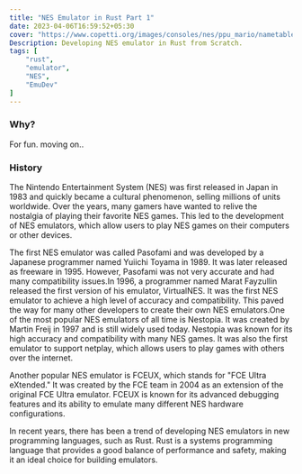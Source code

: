 ```yaml
---
title: "NES Emulator in Rust Part 1"
date: 2023-04-06T16:59:52+05:30
cover: "https://www.copetti.org/images/consoles/nes/ppu_mario/nametable_marked.e0e520cc7636d1539f9798032e9c14882a79b49cadba9faf25bfece7ae19cbe3.png"
Description: Developing NES emulator in Rust from Scratch.
tags: [
    "rust",
    "emulator",
    "NES",
    "EmuDev"
]
---
```


### Why?

For fun. moving on..

### History

The Nintendo Entertainment System (NES) was first released in Japan in 1983 and quickly became a cultural phenomenon, selling millions of units worldwide. Over the years, many gamers have wanted to relive the nostalgia of playing their favorite NES games. This led to the development of NES emulators, which allow users to play NES games on their computers or other devices.

The first NES emulator was called Pasofami and was developed by a Japanese programmer named Yuiichi Toyama in 1989. It was later released as freeware in 1995. However, Pasofami was not very accurate and had many compatibility issues.In 1996, a programmer named Marat Fayzullin released the first version of his emulator, VirtualNES. It was the first NES emulator to achieve a high level of accuracy and compatibility. This paved the way for many other developers to create their own NES emulators.One of the most popular NES emulators of all time is Nestopia. It was created by Martin Freij in 1997 and is still widely used today. Nestopia was known for its high accuracy and compatibility with many NES games. It was also the first emulator to support netplay, which allows users to play games with others over the internet.

Another popular NES emulator is FCEUX, which stands for "FCE Ultra eXtended." It was created by the FCE team in 2004 as an extension of the original FCE Ultra emulator. FCEUX is known for its advanced debugging features and its ability to emulate many different NES hardware configurations.

In recent years, there has been a trend of developing NES emulators in new programming languages, such as Rust. Rust is a systems programming language that provides a good balance of performance and safety, making it an ideal choice for building emulators.
